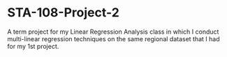 # STA-108-Project-2
A term project for my Linear Regression Analysis class in which I conduct multi-linear regression techniques on the same regional dataset that I had for my 1st project.
